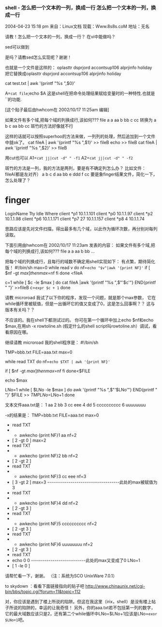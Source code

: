 ### shell - 怎么把一个文本的一列，换成一行 怎么把一个文本的一列，换成一行
2004-04-23 15:18 pm
来自：Linux文档
现载：Www.8s8s.coM
地址：无名

请教！怎么把一个文本的一列，换成一行？
在vi中能做吗？

sed可以做到

是吗？请教sed怎么实现呢？谢谢！

也就是一个文件是这样的：
oplasttr
dsprjord
accontsup106
alprjinfo
holiday
把它替换成oplasttr dsprjord accontsup106 alprjinfo holiday

cat test.txt | awk '{printf "%s ",$0}'

A=`cat file`;echo $A
这是shell在把命令处理结果赋给变量时的一种特性.也就是``的功能.

[这个贴子最后由hwhcom在 2002/10/17 11:25am 编辑]

如果文件有多个域,把每个域的列换成行,该如何???
file a
a aa
b bb
c cc
转换为
a b c
aa bb cc
斑竹的方法好像就不行

这样的话就可以按照superhoo的方法来做，一列列的处理，然后追加到一个文件中就ok了。
cat fileA | awk '{printf "%s ",$1}' >> fileB
echo >> fileB
cat fileA | awk '{printf "%s ",$2}' >> fileB

用cut也可以
A1=`cat jj|cut -d" " -f1`
A2=`cat jj|cut -d" " -f2`

斑竹的方法是一列，我的方法是两列，要是有不确定列怎么办？
比如文件：fileA(都是左对齐）
a b c d
aa bb
e
ddd f cc
要是象finger结果文件，简化一下，怎么处理了？
# finger
LoginName Tty Idle Where
client *p1 10.1.1.101
client *p0 10.1.1.97
client *p2 10.1.1.98
client *p6 10.1.1.171
client *p7 27 10.1.1.157
client *p8 4 10.1.1.74

思路应该是先对文件扫描，得出最多有几个域，以此作为循环次数，再分别对每列读取。

下面引用由hwhcom在 2002/10/17 11:23am 发表的内容：
如果文件有多个域,把每个域的列换成行,该如何???
file a
a aa
b bb
...



把每个域的列换成行，且每行的域数不确定用shell实现如下：
有点繁，期待简化版！
#!/bin/sh
max=0
while read v
do
nf=`echo "$v"|awk '{print NF}'`
if [ $nf -gt $max ]
then
max=$nf
fi
done <fileA

c=1
while [ $c -le $max ]
do
cat fileA |awk '{printf "%s ",$"'$c'"} END{printf " "}' >>fileB
c=`expr $c + 1`
done

请教 microroad 我试了以下你的程序，发现一个问题，就是那个max参数，
它在while循环里被赋值，但是一出循环它的值又变成了0，这是怎么回事啊？？
这与版本有关吗？？

不应该的。我在shell下都测试过的。
你可在第一个循环中加上echo $nf和echo $max,在用sh -x rowtoline.sh (假定什么的shell script叫rowtoline.sh）调试，看看原因在哪。

继续请教 microroad
我的shell程序是：
#!/bin/sh

TMP=bbb.txt
FILE=aaa.txt
max=0

while read TXT
do
nf=`echo $TXT | awk '{print NF}'`

if [ $nf -gt $max ]
then
max=$nf
fi
done<$FILE

echo $max

LNo=1
while [ $LNo -le $max ]
do
awk '{printf "%s ",$"'$LNo'"} END{printf " "}' $FILE >> $TMP
LNo=$LNo+1
done

文本文件aaa.txt是：
1 aa
2 bb
3 cc eee
4 dd
5 cccccccccc
6 uuuuuuuu

-x的结果是：
TMP=bbb.txt
FILE=aaa.txt
max=0
+ read TXT
+ + awkecho {print NF}1
aa
nf=2
+ [ 2 -gt 0 ]
max=2
+ read TXT
+ + awkecho {print NF}2
bb
nf=2
+ [ 2 -gt 2 ]
+ read TXT
+ + awkecho {print NF}3
cc eee
nf=3
+ [ 3 -gt 2 ]
max=3 -------------------------------------此处的max被赋值为3
+ read TXT
+ + awkecho {print NF}4
dd
nf=2
+ [ 2 -gt 3 ]
+ read TXT
+ + awkecho {print NF}5
cccccccccc
nf=2
+ [ 2 -gt 3 ]
+ read TXT
+ + awkecho {print NF}6
uuuuuuuu
nf=2
+ [ 2 -gt 3 ]
+ read TXT
+ echo 0
0 ----------------------------此处的max又变成了0
LNo=1
+ [ 1 -le 0 ]


请帮忙看一下，谢谢。
（注：系统为SCO UnixWare 7.0.1）

to skydown ：看看下面链接指向的贴子吧
http://www.chinaunix.net/cgi-bin/bbs/topic.cgi?forum=11&topic=112

对，你应该是遇到了楼上所说的陷阱。但这在我这里（irix，shell）是没有楼上帖子所说的陷阱的，幸运的让我奇怪！
另外，你的aaa.txt若不包括第一列的数字，它的最大域数应该只是2，还有第二个while循环中LNo=$LNo+1应该是LNo=`exor $LNo+1`吧。
